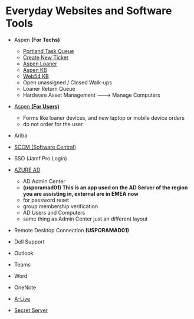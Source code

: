 # Everyday Websites and Software Tools

- Aspen **(For Techs)**
	- [Portland Task Queue](https://adidasaspen.service-now.com/walkup?id=walkup_queue_on_site&location_id=b89ede4e1b8f5d1022d9553f7b4bcb13)
	- [Create New Ticket](ticket.escalation.process)
	- [Aspen Loaner](loanerpage)
	- [Aspen KB](https://adidasaspen.service-now.com/now/nav/ui/classic/params/target/%24knowledge.do)
	- [Web54 KB](https://web54-kb.vercel.app)
	- Open unassigned / Closed Walk-ups
   	- Loaner Return Queue
	- Hardware Asset Management ---> Manage Computers
   
- [Aspen **(For Users)**](https://adidasaspen.service-now.com/serviceshop)
	- Forms like loaner devices, and new laptop or mobile device orders
	- do not order for the user
   
- Ariba
- [SCCM (Software Central)](https://softwarecentral.emea.adsint.biz/SoftwareCentral)
- SSO (Jamf Pro Login)
- [AZURE AD](https://portal.azure.com/#view/Microsoft_AAD_UsersAndTenants/UserManagementMenuBlade/~/AllUsers)
	- AD Admin Center
	- **(usporamad01) This is an app used on the AD Server of the region you are assisting in, external are in EMEA now**
   	- for password reset
	- group membership verification
	- AD Users and Computers
	- same thing as Admin Center just an different layout
   
- Remote Desktop Connection **(USPORAMAD01)**
- Dell Support
- Outlook
- Teams
- Word
- OneNote
- [A-Live](https://adidasgroup.sharepoint.com/sites/a-live/)
- [Secret Server](https://privileged-identity.secretservercloud.eu/)

